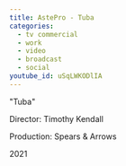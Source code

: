 ```yaml
---
title: AstePro - Tuba
categories:
  - tv commercial
  - work
  - video
  - broadcast
  - social
youtube_id: uSqLWKODlIA
---
```


"Tuba"

Director: Timothy Kendall

Production: Spears & Arrows

2021
